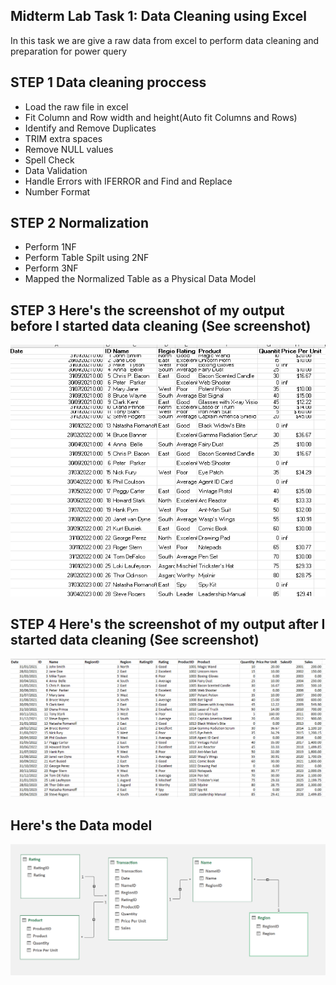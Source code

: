 ## Midterm Lab Task 1: Data Cleaning using Excel
In this task we are give a raw data from excel to perform data cleaning and preparation for power query

## STEP 1 Data cleaning proccess
- Load the raw file in excel
- Fit Column and Row width and height(Auto fit Columns and Rows)
- Identify and Remove Duplicates
- TRIM extra spaces
- Remove NULL values
- Spell Check
- Data Validation
- Handle Errors with IFERROR and Find and Replace
- Number Format

## STEP 2 Normalization
- Perform 1NF
- Perform Table Spilt using 2NF
- Perform 3NF
- Mapped the Normalized Table as a Physical Data Model

## STEP 3 Here's the screenshot of my output before I started data cleaning (See screenshot)
![sample Output](images/1.png)

## STEP 4 Here's the screenshot of my output after I started data cleaning (See screenshot)
![step 4 output](images/2.png)
## Here's the Data model
![Data model I created](images/3.png)
